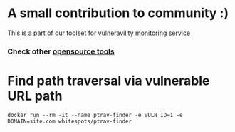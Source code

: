 # A small contribution to community :)
This is a part of our toolset for [vulneravility monitoring service](https://whitespots.io/vulnerability-monitoring)

### Check other [opensource tools](https://github.com/whitespots/fast-security-scanners)

# Find path traversal via vulnerable URL path

`docker run --rm -it --name ptrav-finder -e VULN_ID=1 -e DOMAIN=site.com whitespots/ptrav-finder`
